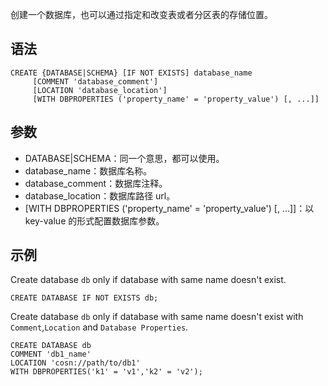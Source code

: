 创建一个数据库，也可以通过指定和改变表或者分区表的存储位置。
## 语法
```
CREATE {DATABASE|SCHEMA} [IF NOT EXISTS] database_name
     [COMMENT 'database_comment']
     [LOCATION 'database_location']
     [WITH DBPROPERTIES ('property_name' = 'property_value') [, ...]]

```
## 参数
- DATABASE|SCHEMA：同一个意思，都可以使用。
- database_name：数据库名称。
- database_comment：数据库注释。
- database_location：数据库路径 url。
- [WITH DBPROPERTIES ('property_name' = 'property_value') [, ...]]：以 key-value 的形式配置数据库参数。


## 示例
Create database `db` only if database with same name doesn't exist.

```
CREATE DATABASE IF NOT EXISTS db;
```


Create database `db` only if database with same name doesn't exist with 
`Comment`,`Location` and `Database Properties`.

```
CREATE DATABASE db 
COMMENT 'db1_name' 
LOCATION 'cosn://path/to/db1' 
WITH DBPROPERTIES('k1' = 'v1','k2' = 'v2');

```


